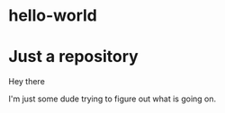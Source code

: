 # hello-world
Just  a repository
===================

Hey there

I'm just some dude trying to figure out what is going on.
